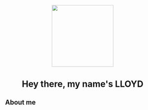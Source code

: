  <div align="center"><img src="https://media.giphy.com/media/gjrYDwbjnK8x36xZIO/giphy.gif" width="200"/></div>
 <h1 align="center">
  Hey there, my name's LLOYD
 <span></span>
</h1>



## About me



<!--
**vanilla-cheesecake/vanilla-cheesecake** is a ✨ _special_ ✨ repository because its `README.md` (this file) appears on your GitHub profile.

Here are some ideas to get you started:

- 🔭 I’m currently working on ...
- 🌱 I’m currently learning ...
- 👯 I’m looking to collaborate on ...
- 🤔 I’m looking for help with ...
- 💬 Ask me about ...
- 📫 How to reach me: ...
- 😄 Pronouns: ...
- ⚡ Fun fact: ...
-->

